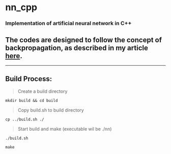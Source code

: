 # nn_cpp
### Implementation of artificial neural network in C++ 

## The codes are designed to follow the concept of backpropagation, as described in my article [**here**](https://shresthasulav.com.np/neural%20network/2021/01/10/nn-step-by-step.html).
---

## Build Process: 

> Create a build directory

`mkdir build && cd build`

> Copy build.sh to build directory

`cp ../build.sh ./`

> Start build and make (executable wil be ./nn)

`./build.sh`

`make`


